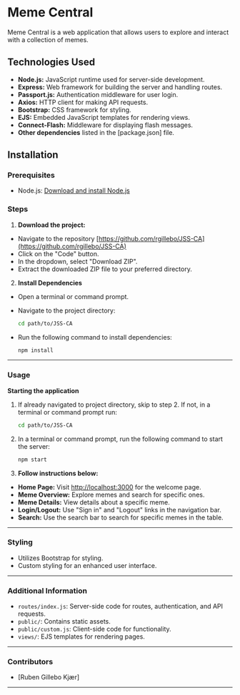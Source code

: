 # Meme Central

Meme Central is a web application that allows users to explore and interact with a collection of memes.

## Technologies Used

- **Node.js:** JavaScript runtime used for server-side development.
- **Express:** Web framework for building the server and handling routes.
- **Passport.js:** Authentication middleware for user login.
- **Axios:** HTTP client for making API requests.
- **Bootstrap:** CSS framework for styling.
- **EJS:** Embedded JavaScript templates for rendering views.
- **Connect-Flash:** Middleware for displaying flash messages.
- **Other dependencies** listed in the [package.json] file. 

## Installation

### Prerequisites

- Node.js: [Download and install Node.js](https://nodejs.org/)

### Steps

1. **Download the project:**

- Navigate to the repository [https://github.com/rgillebo/JSS-CA](https://github.com/rgillebo/JSS-CA)
- Click on the "Code" button.
- In the dropdown, select "Download ZIP".
- Extract the downloaded ZIP file to your preferred directory.  

2. **Install Dependencies**

- Open a terminal or command prompt.
- Navigate to the project directory: 

    ```bash 
    cd path/to/JSS-CA
    ```

- Run the following command to install dependencies: 

    ```bash
    npm install
    ```

---

### Usage

**Starting the application**

1. If already navigated to project directory, skip to step 2. If not, in a terminal or command prompt run: 

    ```bash 
    cd path/to/JSS-CA
    ```

2. In a terminal or command prompt, run the following command to start the server: 

    ```bash
    npm start
    ```

3. **Follow instructions below:**

- **Home Page:** Visit [http://localhost:3000](http://localhost:3000) for the welcome page.
- **Meme Overview:** Explore memes and search for specific ones.
- **Meme Details:** View details about a specific meme. 
- **Login/Logout:** Use "Sign in" and "Logout" links in the navigation bar.
- **Search:** Use the search bar to search for specific memes in the table. 

---

### Styling

- Utilizes Bootstrap for styling.
- Custom styling for an enhanced user interface.

---

### Additional Information

- `routes/index.js`: Server-side code for routes, authentication, and API requests.
- `public/`: Contains static assets.
- `public/custom.js`: Client-side code for functionality. 
- `views/`: EJS templates for rendering pages.

---

### Contributors

- [Ruben Gillebo Kjær]

---

